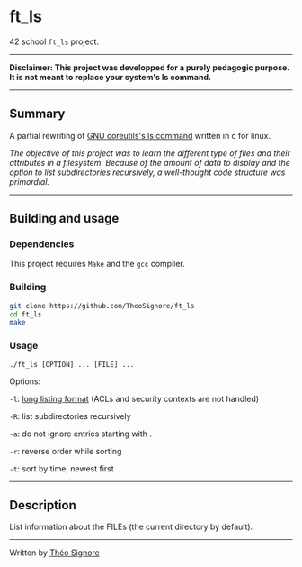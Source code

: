 # ft_ls

42 school `ft_ls` project.

---

**Disclaimer: This project was developped for a purely pedagogic purpose. It is not meant to replace your system's ls command.**

---

## Summary

A partial rewriting of [GNU coreutils's ls command](https://www.gnu.org/software/coreutils/manual/html_node/ls-invocation.html#ls-invocation) written in c for linux.

*The objective of this project was to learn the different type of files and their attributes in a filesystem.
Because of the amount of data to display and the option to list subdirectories recursively, a well-thought code structure was primordial.*

---

## Building and usage
### Dependencies
This project requires `Make` and the `gcc` compiler.
### Building
```sh
git clone https://github.com/TheoSignore/ft_ls
cd ft_ls
make
```
### Usage
`./ft_ls [OPTION] ... [FILE] ...`

Options:

`-l`: [long listing format](https://www.gnu.org/software/coreutils/manual/html_node/What-information-is-listed.html#index-_002dl-6) (ACLs and security contexts are not handled)

`-R`: list subdirectories recursively

`-a`: do not ignore entries starting with .

`-r`: reverse order while sorting

`-t`: sort by time, newest first

---

## Description

List information about the FILEs (the current directory by default).

---

Written by [Théo Signore](https://github.com/TheoSignore)
